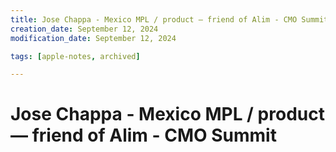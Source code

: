 ```yaml
---
title: Jose Chappa - Mexico MPL / product — friend of Alim - CMO Summit
creation_date: September 12, 2024
modification_date: September 12, 2024

tags: [apple-notes, archived]

---
```



# Jose Chappa - Mexico MPL / product — friend of Alim - CMO Summit
